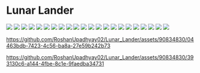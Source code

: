 # Lunar Lander

![](./images/1.png)
![](./images/2.png)
![](./images/3.png)
![](./images/4.png)
![](./images/5.png)
![](./images/6.png)
![](./images/7.png)
![](./images/8.png)
![](./images/9.png)
![](./images/10.png)
![](./images/11.png)
![](./images/12.png)
![](./images/13.png)
![](./images/14.png)
![](./images/15.png)
![](./images/16.png)
![](./images/17.png)
![](./images/18.png)
![](./images/19.png)
![](./images/20.png)
![](./images/21.png)
![](./images/22.png)


https://github.com/RoshanUpadhyay02/Lunar_Lander/assets/90834830/04463bdb-7423-4c56-ba8a-27e59b242b73




https://github.com/RoshanUpadhyay02/Lunar_Lander/assets/90834830/393130c6-a144-4fbe-8c1e-9faedba34731


